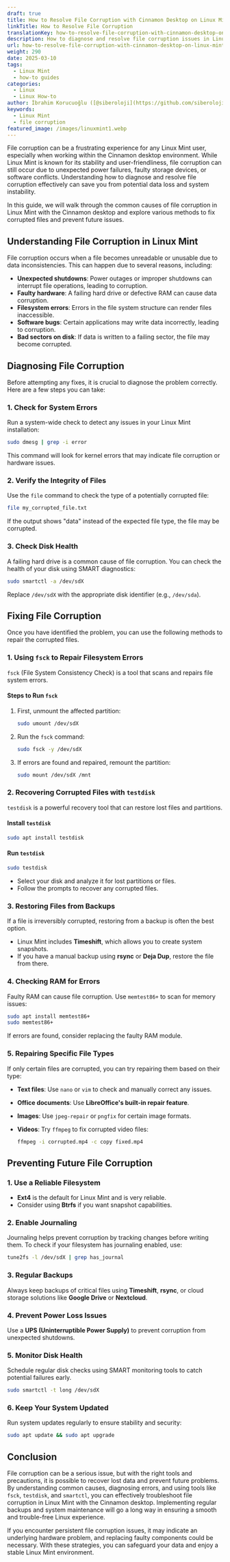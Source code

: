 ```yaml
---
draft: true
title: How to Resolve File Corruption with Cinnamon Desktop on Linux Mint
linkTitle: How to Resolve File Corruption
translationKey: how-to-resolve-file-corruption-with-cinnamon-desktop-on-linux-mint
description: How to diagnose and resolve file corruption issues in Linux Mint with the Cinnamon desktop.
url: how-to-resolve-file-corruption-with-cinnamon-desktop-on-linux-mint
weight: 290
date: 2025-03-10
tags:
  - Linux Mint
  - how-to guides
categories:
  - Linux
  - Linux How-to
author: İbrahim Korucuoğlu ([@siberoloji](https://github.com/siberoloji))
keywords:
  - Linux Mint
  - file corruption
featured_image: /images/linuxmint1.webp
---
```

File corruption can be a frustrating experience for any Linux Mint user, especially when working within the Cinnamon desktop environment. While Linux Mint is known for its stability and user-friendliness, file corruption can still occur due to unexpected power failures, faulty storage devices, or software conflicts. Understanding how to diagnose and resolve file corruption effectively can save you from potential data loss and system instability.

In this guide, we will walk through the common causes of file corruption in Linux Mint with the Cinnamon desktop and explore various methods to fix corrupted files and prevent future issues.

## Understanding File Corruption in Linux Mint

File corruption occurs when a file becomes unreadable or unusable due to data inconsistencies. This can happen due to several reasons, including:

- **Unexpected shutdowns**: Power outages or improper shutdowns can interrupt file operations, leading to corruption.
- **Faulty hardware**: A failing hard drive or defective RAM can cause data corruption.
- **Filesystem errors**: Errors in the file system structure can render files inaccessible.
- **Software bugs**: Certain applications may write data incorrectly, leading to corruption.
- **Bad sectors on disk**: If data is written to a failing sector, the file may become corrupted.

## Diagnosing File Corruption

Before attempting any fixes, it is crucial to diagnose the problem correctly. Here are a few steps you can take:

### 1. Check for System Errors

Run a system-wide check to detect any issues in your Linux Mint installation:

```bash
sudo dmesg | grep -i error
```

This command will look for kernel errors that may indicate file corruption or hardware issues.

### 2. Verify the Integrity of Files

Use the `file` command to check the type of a potentially corrupted file:

```bash
file my_corrupted_file.txt
```

If the output shows "data" instead of the expected file type, the file may be corrupted.

### 3. Check Disk Health

A failing hard drive is a common cause of file corruption. You can check the health of your disk using SMART diagnostics:

```bash
sudo smartctl -a /dev/sdX
```

Replace `/dev/sdX` with the appropriate disk identifier (e.g., `/dev/sda`).

## Fixing File Corruption

Once you have identified the problem, you can use the following methods to repair the corrupted files.

### 1. Using `fsck` to Repair Filesystem Errors

`fsck` (File System Consistency Check) is a tool that scans and repairs file system errors.

#### Steps to Run `fsck`

1. First, unmount the affected partition:

   ```bash
   sudo umount /dev/sdX
   ```

2. Run the `fsck` command:

   ```bash
   sudo fsck -y /dev/sdX
   ```

3. If errors are found and repaired, remount the partition:

   ```bash
   sudo mount /dev/sdX /mnt
   ```

### 2. Recovering Corrupted Files with `testdisk`

`testdisk` is a powerful recovery tool that can restore lost files and partitions.

#### Install `testdisk`

```bash
sudo apt install testdisk
```

#### Run `testdisk`

```bash
sudo testdisk
```

- Select your disk and analyze it for lost partitions or files.
- Follow the prompts to recover any corrupted files.

### 3. Restoring Files from Backups

If a file is irreversibly corrupted, restoring from a backup is often the best option.

- Linux Mint includes **Timeshift**, which allows you to create system snapshots.
- If you have a manual backup using **rsync** or **Deja Dup**, restore the file from there.

### 4. Checking RAM for Errors

Faulty RAM can cause file corruption. Use `memtest86+` to scan for memory issues:

```bash
sudo apt install memtest86+
sudo memtest86+
```

If errors are found, consider replacing the faulty RAM module.

### 5. Repairing Specific File Types

If only certain files are corrupted, you can try repairing them based on their type:

- **Text files**: Use `nano` or `vim` to check and manually correct any issues.
- **Office documents**: Use **LibreOffice's built-in repair feature**.
- **Images**: Use `jpeg-repair` or `pngfix` for certain image formats.
- **Videos**: Try `ffmpeg` to fix corrupted video files:

  ```bash
  ffmpeg -i corrupted.mp4 -c copy fixed.mp4
  ```

## Preventing Future File Corruption

### 1. Use a Reliable Filesystem

- **Ext4** is the default for Linux Mint and is very reliable.
- Consider using **Btrfs** if you want snapshot capabilities.

### 2. Enable Journaling

Journaling helps prevent corruption by tracking changes before writing them.
To check if your filesystem has journaling enabled, use:

```bash
tune2fs -l /dev/sdX | grep has_journal
```

### 3. Regular Backups

Always keep backups of critical files using **Timeshift**, **rsync**, or cloud storage solutions like **Google Drive** or **Nextcloud**.

### 4. Prevent Power Loss Issues

Use a **UPS (Uninterruptible Power Supply)** to prevent corruption from unexpected shutdowns.

### 5. Monitor Disk Health

Schedule regular disk checks using SMART monitoring tools to catch potential failures early.

```bash
sudo smartctl -t long /dev/sdX
```

### 6. Keep Your System Updated

Run system updates regularly to ensure stability and security:

```bash
sudo apt update && sudo apt upgrade
```

## Conclusion

File corruption can be a serious issue, but with the right tools and precautions, it is possible to recover lost data and prevent future problems. By understanding common causes, diagnosing errors, and using tools like `fsck`, `testdisk`, and `smartctl`, you can effectively troubleshoot file corruption in Linux Mint with the Cinnamon desktop. Implementing regular backups and system maintenance will go a long way in ensuring a smooth and trouble-free Linux experience.

If you encounter persistent file corruption issues, it may indicate an underlying hardware problem, and replacing faulty components could be necessary. With these strategies, you can safeguard your data and enjoy a stable Linux Mint environment.
